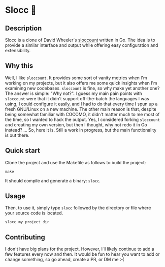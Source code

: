 # Slocc 🦥

## Description
Slocc is a clone of David Wheeler's [sloccount](https://dwheeler.com/sloccount/) written in Go. The idea is to provide a similar interface and output while offering easy configuration and extensibility.

## Why this
Well, I like `sloccount`. It provides some sort of vanity metrics when I'm working on my projects, but it also offers me some quick insights when I'm examining new codebases. `sloccount` is fine, so why make yet another one? The answer is simple: "Why not?". I guess my main pain points with `sloccount` were that it didn't support off-the-batch the languages I was using, I could configure it easily, and I had to do that every time I spun up a fresh GNU/Linux on a new machine. The other main reason is that, despite being somewhat familiar with COCOMO, it didn't matter much to me most of the time, so I wanted to hack the output. 
Yes, I considered forking `sloccount` and creating my own version, but then I thought, why not redo it in Go instead? ... So, here it is. Still a work in progress, but the main functionality is out there.

## Quick start
Clone the project and use the Makefile as follows to build the project:
```
make 
```
It should compile and generate a binary: `slocc`. 

## Usage
Then, to use it, simply type `slocc` followed by the directory or file where your source code is located.
```
slocc my_project_dir
```

## Contributing
I don't have big plans for the project. However, I'll likely continue to add a few features every now and then.
It would be fun to hear you want to add or change something, so go ahead, create a PR, or DM me :-)
